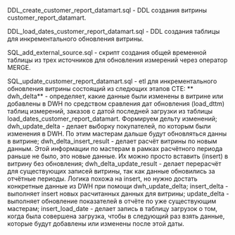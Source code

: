 DDL_create_customer_report_datamart.sql - DDL создания витрины customer_report_datamart.

DDL_load_dates_customer_report_datamart.sql - DDL создания таблицы для инкрементального обновления витрины.

SQL_add_external_source.sql - скрипт создания общей временной таблицы из трех источников для обновления измерений через оператор MERGE.

SQL_update_customer_report_datamart.sql - etl для инкрементального обновления витрины состоящий из следющих этапов СТЕ:
  ** dwh_delta** - определяет, какие данные были изменены в витрине или добавлены в DWH по средством сравления дат обновления (load_dttm) таблиц измерений, заказов с датой последней загрузки из таблицы load_dates_customer_report_datamart. Формируем дельту изменений;
  dwh_update_delta - делает выборку покупателей, по которым были изменения в DWH. По этим мастерам дальше будут обновляться данны в витрине;
  dwh_delta_insert_result - делает расчёт витрины по новым данным. Этой информации по мастерам в рамках расчётного периода раньше не было, это новые данные. Их можно просто вставить (insert) в витрину без обновления;
  dwh_delta_update_result - делает перерасчёт для существующих записей витрины, так как данные обновились за отчётные периоды. Логика похожа на insert, но нужно достать конкретные данные из DWH при помощи dwh_update_delta;
  insert_delta - выполняет insert новых расчитанных данных для витрины;
  update_delta - выполняет обновление показателей в отчёте по уже существующим мастерам;
  insert_load_date - делает запись в таблицу загрузок о том, когда была совершена загрузка, чтобы в следующий раз взять данные, которые будут добавлены или изменены после этой даты.
